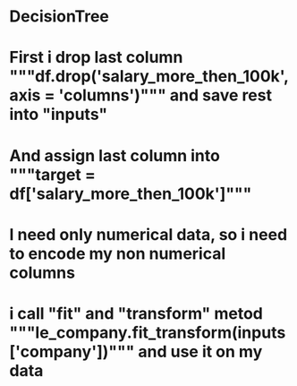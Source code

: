 # DecisionTree
# First i drop last column """df.drop('salary_more_then_100k', axis = 'columns')""" and save rest into "inputs"
# And assign last column into """target = df['salary_more_then_100k']"""
# I need only numerical data, so i need to encode my non numerical columns 
# i call "fit" and "transform" metod  """le_company.fit_transform(inputs['company'])""" and use it on my data
